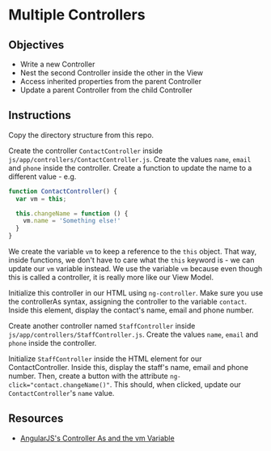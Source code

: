 # Multiple Controllers

## Objectives

- Write a new Controller
- Nest the second Controller inside the other in the View
- Access inherited properties from the parent Controller
- Update a parent Controller from the child Controller

## Instructions

Copy the directory structure from this repo.

Create the controller `ContactController` inside `js/app/controllers/ContactController.js`. Create the values `name`, `email` and `phone` inside the controller. Create a function to update the name to a different value - e.g.

```js
function ContactController() {
  var vm = this;

  this.changeName = function () {
    vm.name = 'Something else!'
  }
}
```

We create the variable `vm` to keep a reference to the `this` object. That way, inside functions, we don't have to care what the `this` keyword is - we can update our `vm` variable instead. We use the variable `vm` because even though this is called a controller, it is really more like our View Model.

Initialize this controller in our HTML using `ng-controller`. Make sure you use the controllerAs syntax, assigning the controller to the variable `contact`. Inside this element, display the contact's name, email and phone number.

Create another controller named `StaffController` inside `js/app/controllers/StaffController.js`.  Create the values `name`, `email` and `phone` inside the controller.

Initialize `StaffController` inside the HTML element for our ContactController. Inside this, display the staff's name, email and phone number. Then, create a button with the attribute `ng-click="contact.changeName()"`. This should, when clicked, update our `ContactController`'s `name` value.

## Resources

- [AngularJS's Controller As and the vm Variable](http://www.johnpapa.net/angularjss-controller-as-and-the-vm-variable/)

